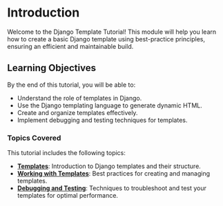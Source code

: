 # Introduction

Welcome to the Django Template Tutorial! This module will help you learn how to create a basic Django template using best-practice principles, ensuring an efficient and maintainable build.

## Learning Objectives

By the end of this tutorial, you will be able to:

- Understand the role of templates in Django.
- Use the Django templating language to generate dynamic HTML.
- Create and organize templates effectively.
- Implement debugging and testing techniques for templates.

### Topics Covered

This tutorial includes the following topics:

- [**Templates**](templates.md): Introduction to Django templates and their structure.
- [**Working with Templates**](working%20with%20templates.md): Best practices for creating and managing templates.
- [**Debugging and Testing**](): Techniques to troubleshoot and test your templates for optimal performance.
